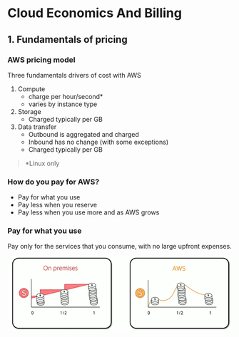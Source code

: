 # Cloud Economics And Billing
## 1. Fundamentals of pricing
### AWS pricing model
Three fundamentals drivers of cost with AWS
1. Compute
   - charge per hour/second*
   - varies by instance type
2. Storage
   - Charged typically per GB
3. Data transfer
   - Outbound is aggregated and charged
   - Inbound has no change (with some exceptions)
   - Charged typically per GB
> *Linux only
### How do you pay for AWS?
- Pay for what you use
- Pay less when you reserve
- Pay less when you use more and as AWS grows
### Pay for what you use
Pay only for the services that you consume, with no large upfront expenses.

![module_2_on_premises_vs_aws](./img/module_2_on_premises_vs_aws.png)

